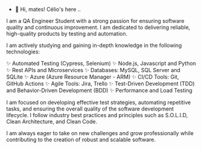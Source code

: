 - 👋 Hi, mates! Célio's here ..

I am a QA Engineer Student with a strong passion for ensuring software quality and continuous improvement. 
I am dedicated to delivering reliable, high-quality products by testing and automation.

I am actively studying and gaining in-depth knowledge in the following technologies:

✨ Automated Testing (Cypress, Selenium)
✨ Node.js, Javascript and Python
✨ Rest APIs and Microservices
✨ Databases: MySQL, SQL Server and SQLite
✨ Azure (Azure Resource Manager - ARM)
✨ CI/CD Tools: Git,  GitHub Actions
✨ Agile Tools: Jira, Trello
✨ Test-Driven Development (TDD) and Behavior-Driven Development (BDD)
✨ Performance and Load Testing

I am focused on developing effective test strategies, automating repetitive tasks, and ensuring the overall quality of the software development lifecycle. 
I follow industry best practices and principles such as S.O.L.I.D, Clean Architecture, and Clean Code.

I am always eager to take on new challenges and grow professionally while contributing to the creation of robust and scalable software.

<!---
cszpro/cszpro is a ✨ special ✨ repository because its `README.md` (this file) appears on your GitHub profile.
You can click the Preview link to take a look at your changes.
--->
